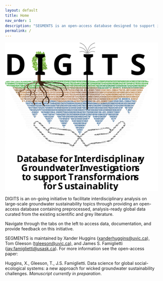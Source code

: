 ```yaml
---
layout: default
title: Home
nav_order: 1
description: "SEGMENTS is an open-access database designed to support interdisciplinary, large-scale groundwater sustainability studies."
permalink: /
---
```


<p align="center">
  <img src="https://raw.githubusercontent.com/XanderHuggins/SEGMENTS/653fb007bf52f98cee5a2280d81e0cd7617fe33f/docs/digits-logo-4.svg" 
  width="600"/>
</p>

DIGITS is an on-going initiative to facilitate interdisciplinary analysis on large-scale groundwater sustainability topics through providing an open-access database containing preprocessed, analysis-ready global data curated from the existing scientific and grey literature.

Navigate through the tabs on the left to access data, documentation, and provide feedback on this initiative.

SEGMENTS is maintained by Xander Huggins (<xanderhuggins@uvic.ca>), Tom Gleeson (<tgleeson@uvic.ca>), and James S. Famiglietti (<jay.famiglietti@usask.ca>). For more information see the open-access paper:

Huggins, X., Gleeson, T., J.S. Famiglietti. Data science for global social-ecological systems: a new approach for wicked groundwater sustainability challenges. *Manuscript currently in preparation*.
